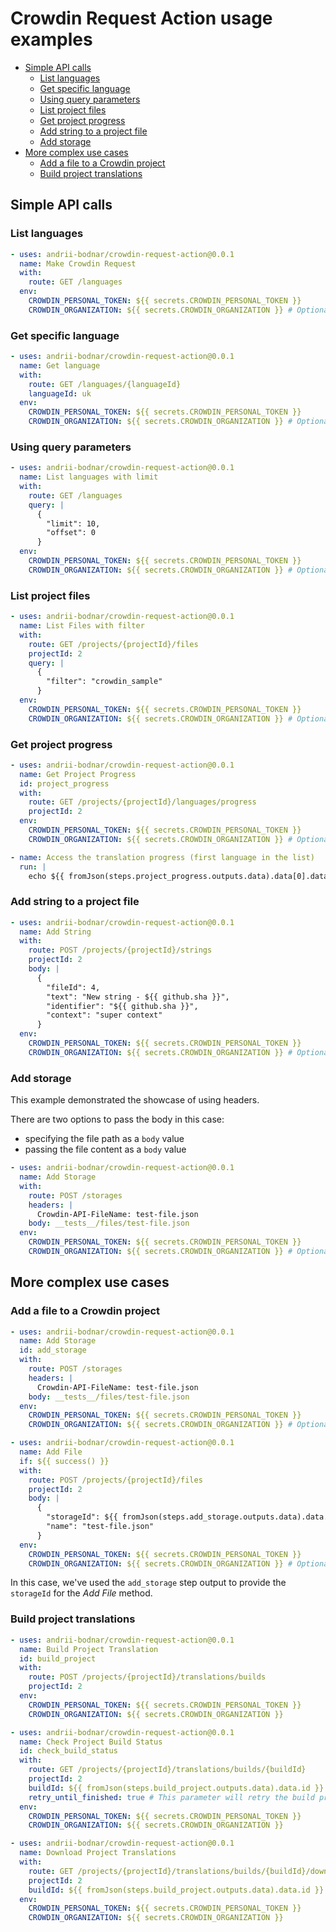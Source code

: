 # Crowdin Request Action usage examples

- [Simple API calls](#simple-api-calls)
  - [List languages](#list-languages)
  - [Get specific language](#get-specific-language)
  - [Using query parameters](#using-query-parameters)
  - [List project files](#list-project-files)
  - [Get project progress](#get-project-progress)
  - [Add string to a project file](#add-string-to-a-project-file)
  - [Add storage](#add-storage)
- [More complex use cases](#more-complex-use-cases)
  - [Add a file to a Crowdin project](#add-a-file-to-a-crowdin-project)
  - [Build project translations](#build-project-translations)

## Simple API calls

### List languages

```yaml
- uses: andrii-bodnar/crowdin-request-action@0.0.1
  name: Make Crowdin Request
  with:
    route: GET /languages
  env:
    CROWDIN_PERSONAL_TOKEN: ${{ secrets.CROWDIN_PERSONAL_TOKEN }}
    CROWDIN_ORGANIZATION: ${{ secrets.CROWDIN_ORGANIZATION }} # Optional
```

### Get specific language

```yaml
- uses: andrii-bodnar/crowdin-request-action@0.0.1
  name: Get language
  with:
    route: GET /languages/{languageId}
    languageId: uk
  env:
    CROWDIN_PERSONAL_TOKEN: ${{ secrets.CROWDIN_PERSONAL_TOKEN }}
    CROWDIN_ORGANIZATION: ${{ secrets.CROWDIN_ORGANIZATION }} # Optional
```

### Using query parameters

```yaml
- uses: andrii-bodnar/crowdin-request-action@0.0.1
  name: List languages with limit
  with:
    route: GET /languages
    query: |
      {
        "limit": 10,
        "offset": 0
      }
  env:
    CROWDIN_PERSONAL_TOKEN: ${{ secrets.CROWDIN_PERSONAL_TOKEN }}
    CROWDIN_ORGANIZATION: ${{ secrets.CROWDIN_ORGANIZATION }} # Optional
```

### List project files

```yaml
- uses: andrii-bodnar/crowdin-request-action@0.0.1
  name: List Files with filter
  with:
    route: GET /projects/{projectId}/files
    projectId: 2
    query: |
      {
        "filter": "crowdin_sample"
      }
  env:
    CROWDIN_PERSONAL_TOKEN: ${{ secrets.CROWDIN_PERSONAL_TOKEN }}
    CROWDIN_ORGANIZATION: ${{ secrets.CROWDIN_ORGANIZATION }} # Optional
```

### Get project progress

```yaml
- uses: andrii-bodnar/crowdin-request-action@0.0.1
  name: Get Project Progress
  id: project_progress
  with:
    route: GET /projects/{projectId}/languages/progress
    projectId: 2
  env:
    CROWDIN_PERSONAL_TOKEN: ${{ secrets.CROWDIN_PERSONAL_TOKEN }}
    CROWDIN_ORGANIZATION: ${{ secrets.CROWDIN_ORGANIZATION }} # Optional

- name: Access the translation progress (first language in the list)
  run: |
    echo ${{ fromJson(steps.project_progress.outputs.data).data[0].data.translationProgress }}
```

### Add string to a project file

```yaml
- uses: andrii-bodnar/crowdin-request-action@0.0.1
  name: Add String
  with:
    route: POST /projects/{projectId}/strings
    projectId: 2
    body: |
      {
        "fileId": 4,
        "text": "New string - ${{ github.sha }}",
        "identifier": "${{ github.sha }}",
        "context": "super context"
      }
  env:
    CROWDIN_PERSONAL_TOKEN: ${{ secrets.CROWDIN_PERSONAL_TOKEN }}
    CROWDIN_ORGANIZATION: ${{ secrets.CROWDIN_ORGANIZATION }} # Optional
```

### Add storage

This example demonstrated the showcase of using headers.

There are two options to pass the body in this case:

- specifying the file path as a `body` value
- passing the file content as a `body` value

```yaml
- uses: andrii-bodnar/crowdin-request-action@0.0.1
  name: Add Storage
  with:
    route: POST /storages
    headers: |
      Crowdin-API-FileName: test-file.json
    body: __tests__/files/test-file.json
  env:
    CROWDIN_PERSONAL_TOKEN: ${{ secrets.CROWDIN_PERSONAL_TOKEN }}
    CROWDIN_ORGANIZATION: ${{ secrets.CROWDIN_ORGANIZATION }} # Optional
```

## More complex use cases

### Add a file to a Crowdin project

```yaml
- uses: andrii-bodnar/crowdin-request-action@0.0.1
  name: Add Storage
  id: add_storage
  with:
    route: POST /storages
    headers: |
      Crowdin-API-FileName: test-file.json
    body: __tests__/files/test-file.json
  env:
    CROWDIN_PERSONAL_TOKEN: ${{ secrets.CROWDIN_PERSONAL_TOKEN }}
    CROWDIN_ORGANIZATION: ${{ secrets.CROWDIN_ORGANIZATION }} # Optional

- uses: andrii-bodnar/crowdin-request-action@0.0.1
  name: Add File
  if: ${{ success() }}
  with:
    route: POST /projects/{projectId}/files
    projectId: 2
    body: |
      {
        "storageId": ${{ fromJson(steps.add_storage.outputs.data).data.id }},
        "name": "test-file.json"
      }
  env:
    CROWDIN_PERSONAL_TOKEN: ${{ secrets.CROWDIN_PERSONAL_TOKEN }}
    CROWDIN_ORGANIZATION: ${{ secrets.CROWDIN_ORGANIZATION }} # Optional
```

In this case, we've used the `add_storage` step output to provide the `storageId` for the _Add File_ method.

### Build project translations

```yaml
- uses: andrii-bodnar/crowdin-request-action@0.0.1
  name: Build Project Translation
  id: build_project
  with:
    route: POST /projects/{projectId}/translations/builds
    projectId: 2
  env:
    CROWDIN_PERSONAL_TOKEN: ${{ secrets.CROWDIN_PERSONAL_TOKEN }}
    CROWDIN_ORGANIZATION: ${{ secrets.CROWDIN_ORGANIZATION }}

- uses: andrii-bodnar/crowdin-request-action@0.0.1
  name: Check Project Build Status
  id: check_build_status
  with:
    route: GET /projects/{projectId}/translations/builds/{buildId}
    projectId: 2
    buildId: ${{ fromJson(steps.build_project.outputs.data).data.id }}
    retry_until_finished: true # This parameter will retry the build progress checking until finished
  env:
    CROWDIN_PERSONAL_TOKEN: ${{ secrets.CROWDIN_PERSONAL_TOKEN }}
    CROWDIN_ORGANIZATION: ${{ secrets.CROWDIN_ORGANIZATION }}

- uses: andrii-bodnar/crowdin-request-action@0.0.1
  name: Download Project Translations
  with:
    route: GET /projects/{projectId}/translations/builds/{buildId}/download
    projectId: 2
    buildId: ${{ fromJson(steps.build_project.outputs.data).data.id }}
  env:
    CROWDIN_PERSONAL_TOKEN: ${{ secrets.CROWDIN_PERSONAL_TOKEN }}
    CROWDIN_ORGANIZATION: ${{ secrets.CROWDIN_ORGANIZATION }}
```

